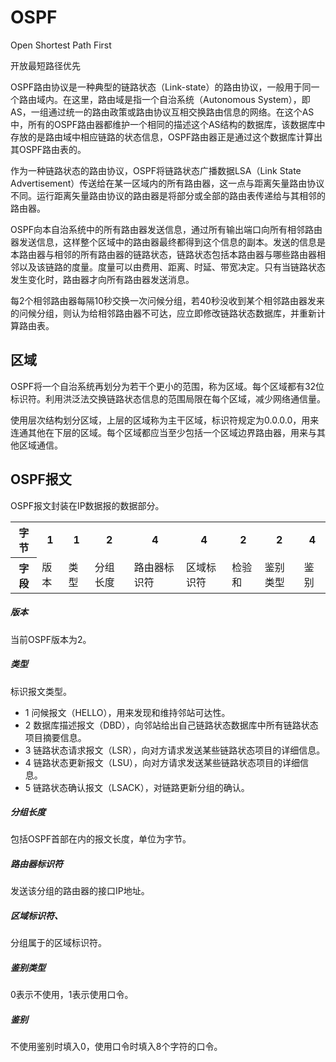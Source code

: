 # OSPF

Open Shortest Path First

开放最短路径优先

OSPF路由协议是一种典型的链路状态（Link-state）的路由协议，一般用于同一个路由域内。在这里，路由域是指一个自治系统（Autonomous System），即AS，一组通过统一的路由政策或路由协议互相交换路由信息的网络。在这个AS中，所有的OSPF路由器都维护一个相同的描述这个AS结构的数据库，该数据库中存放的是路由域中相应链路的状态信息，OSPF路由器正是通过这个数据库计算出其OSPF路由表的。

作为一种链路状态的路由协议，OSPF将链路状态广播数据LSA（Link State Advertisement）传送给在某一区域内的所有路由器，这一点与距离矢量路由协议不同。运行距离矢量路由协议的路由器是将部分或全部的路由表传递给与其相邻的路由器。

OSPF向本自治系统中的所有路由器发送信息，通过所有输出端口向所有相邻路由器发送信息，这样整个区域中的路由器最终都得到这个信息的副本。发送的信息是本路由器与相邻的所有路由器的链路状态，链路状态包括本路由器与哪些路由器相邻以及该链路的度量。度量可以由费用、距离、时延、带宽决定。只有当链路状态发生变化时，路由器才向所有路由器发送消息。

每2个相邻路由器每隔10秒交换一次问候分组，若40秒没收到某个相邻路由器发来的问候分组，则认为给相邻路由器不可达，应立即修改链路状态数据库，并重新计算路由表。

## 区域

OSPF将一个自治系统再划分为若干个更小的范围，称为区域。每个区域都有32位标识符。利用洪泛法交换链路状态信息的范围局限在每个区域，减少网络通信量。

使用层次结构划分区域，上层的区域称为主干区域，标识符规定为0.0.0.0，用来连通其他在下层的区域。每个区域都应当至少包括一个区域边界路由器，用来与其他区域通信。

## OSPF报文

OSPF报文封装在IP数据报的数据部分。

<table>
	<tr>
		<th>字节</th>
		<th>1</th>
		<th>1</th>
		<th>2</th>
		<th>4</th>
		<th>4</th>
		<th>2</th>
		<th>2</th>
		<th>4</th>
	</tr>
	<tr>
		<th>字段</th>
		<td>版本</td>
		<td>类型</td>
		<td>分组长度</td>
		<td>路由器标识符</td>
		<td>区域标识符</td>
		<td>检验和</td>
		<td>鉴别类型</td>
		<td>鉴别</td>
	</tr>
</table>
	
##### 版本

当前OSPF版本为2。

##### 类型

标识报文类型。

- 1	问候报文（HELLO），用来发现和维持邻站可达性。
- 2	数据库描述报文（DBD），向邻站给出自己链路状态数据库中所有链路状态项目摘要信息。
- 3	链路状态请求报文（LSR），向对方请求发送某些链路状态项目的详细信息。
- 4	链路状态更新报文（LSU），向对方请求发送某些链路状态项目的详细信息。
- 5	链路状态确认报文（LSACK），对链路更新分组的确认。

##### 分组长度

包括OSPF首部在内的报文长度，单位为字节。

##### 路由器标识符

发送该分组的路由器的接口IP地址。

##### 区域标识符、

分组属于的区域标识符。

##### 鉴别类型

0表示不使用，1表示使用口令。

##### 鉴别

不使用鉴别时填入0，使用口令时填入8个字符的口令。